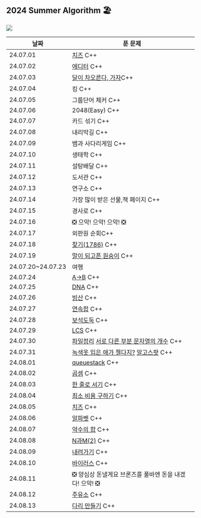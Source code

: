 ## 2024 Summer Algorithm 🏖

![](https://api.mosu.blog/OneDay-OneAlgorithm/JjungminCpp?since=2024-07-01&until=2024-08-31)

| 날짜              | 푼 문제                                                                                                                     |
| ----------------- | --------------------------------------------------------------------------------------------------------------------------- |
| 24.07.01          | [치즈](https://www.acmicpc.net/problem/2636) C++                                                                            |
| 24.07.02          | [에디터](https://www.acmicpc.net/problem/1406) C++                                                                          |
| 24.07.03          | [달이 차오른다, 가자](https://www.acmicpc.net/problem/1194)C++                                                              |
| 24.07.04          | 킹 C++                                                                                                                      |
| 24.07.05          | 그룹단어 체커 C++                                                                                                           |
| 24.07.06          | 2048(Easy) C++                                                                                                              |
| 24.07.07          | 카드 섞기 C++                                                                                                               |
| 24.07.08          | 내리막길 C++                                                                                                                |
| 24.07.09          | 뱀과 사다리게임 C++                                                                                                         |
| 24.07.10          | 생태학 C++                                                                                                                  |
| 24.07.11          | 설탕배달 C++                                                                                                                |
| 24.07.12          | 도서관 C++                                                                                                                  |
| 24.07.13          | 연구소 C++                                                                                                                  |
| 24.07.14          | 가장 많이 받은 선물,책 페이지 C++                                                                                           |
| 24.07.15          | 경사로 C++                                                                                                                  |
| 24.07.16          | ❎ 으악! 으악! 으악! ❎                                                                                                     |
| 24.07.17          | 외판원 순회C++                                                                                                              |
| 24.07.18          | [찾기(1786)](https://www.acmicpc.net/problem/1786) C++                                                                      |
| 24.07.19          | [말이 되고픈 원숭이](https://www.acmicpc.net/problem/1600) C++                                                              |
| 24.07.20~24.07.23 | 여행                                                                                                                        |
| 24.07.24          | [A->B](https://www.acmicpc.net/problem/16953) C++                                                                           |
| 24.07.25          | [DNA](https://www.acmicpc.net/problem/1969) C++                                                                             |
| 24.07.26          | [빙산](https://www.acmicpc.net/problem/2573) C++                                                                            |
| 24.07.27          | [연속합](https://www.acmicpc.net/problem/1912) C++                                                                          |
| 24.07.28          | [보석도둑](https://www.acmicpc.net/problem/1202) C++                                                                        |
| 24.07.29          | [LCS](https://www.acmicpc.net/problem/9251) C++                                                                             |
| 24.07.30          | [파일정리](https://www.acmicpc.net/problem/20291) [서로 다른 부분 문자열의 개수](https://www.acmicpc.net/problem/11478) C++ |
| 24.07.31          | [녹색옷 입은 애가 젤다지?](https://www.acmicpc.net/problem/4485) [알고스팟](https://www.acmicpc.net/problem/1261) C++       |
| 24.08.01          | [queuestack](https://www.acmicpc.net/problem/24511) C++                                                                     |
| 24.08.02          | [곱셈](https://www.acmicpc.net/problem/1629) C++                                                                            |
| 24.08.03          | [한 줄로 서기](https://www.acmicpc.net/problem/1138) C++                                                                    |
| 24.08.04          | [최소 비용 구하기](https://www.acmicpc.net/problem/1916) C++                                                                |
| 24.08.05          | [치즈](https://www.acmicpc.net/problem/2638) C++                                                                            |
| 24.08.06          | [알파벳](https://www.acmicpc.net/problem/1987) C++                                                                          |
| 24.08.07          | [약수의 합](https://www.acmicpc.net/problem/17427) C++                                                                      |
| 24.08.08          | [N과M(2)](https://www.acmicpc.net/problem/15666) C++                                                                        |
| 24.08.09          | [내려가기](https://www.acmicpc.net/problem/2096) C++                                                                        |
| 24.08.10          | [바이러스](https://www.acmicpc.net/problem/2606) C++                                                                        |
| 24.08.11          | ❎ 양심상 돈낼게요 브론즈를 풀바엔 돈을 내겠다! 으악! ❎                                                                    |
| 24.08.12          | [주유소](https://www.acmicpc.net/problem/13305) C++                                                                         |
| 24.08.13          | [다리 만들기](https://www.acmicpc.net/problem/17472) C++                                                                    |
